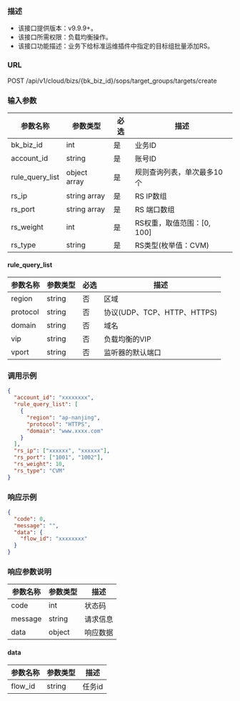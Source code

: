 ### 描述

- 该接口提供版本：v9.9.9+。
- 该接口所需权限：负载均衡操作。
- 该接口功能描述：业务下给标准运维插件中指定的目标组批量添加RS。

### URL

POST /api/v1/cloud/bizs/{bk_biz_id}/sops/target_groups/targets/create

### 输入参数

| 参数名称          | 参数类型       | 必选 | 描述                     |
|------------------|--------------|------|-------------------------|
| bk_biz_id        | int          | 是   | 业务ID                   |
| account_id       | string       | 是   | 账号ID                   |
| rule_query_list  | object array | 是   | 规则查询列表，单次最多10个  |
| rs_ip            | string array | 是   | RS IP数组                |
| rs_port          | string array | 是   | RS 端口数组               |
| rs_weight        | int          | 是   | RS权重，取值范围：[0, 100] |
| rs_type          | string       | 是   | RS类型(枚举值：CVM)       |

#### rule_query_list

| 参数名称   | 参数类型   | 必选 | 描述                       |
|-----------|----------|------|---------------------------|
| region    | string   | 否   | 区域                       |
| protocol  | string   | 否   | 协议(UDP、TCP、HTTP、HTTPS) |
| domain    | string   | 否   | 域名                       |
| vip       | string   | 否   | 负载均衡的VIP               |
| vport     | string   | 否   | 监听器的默认端口             |

### 调用示例

```json
{
  "account_id": "xxxxxxxx",
  "rule_query_list": [
    {
      "region": "ap-nanjing",
      "protocol": "HTTPS",
      "domain": "www.xxxx.com"
    }
  ],
  "rs_ip": ["xxxxxx", "xxxxxx"],
  "rs_port": ["1001", "1002"],
  "rs_weight": 10,
  "rs_type": "CVM"
}
```

### 响应示例

```json
{
  "code": 0,
  "message": "",
  "data": {
    "flow_id": "xxxxxxxx"
  }
}
```

### 响应参数说明

| 参数名称  | 参数类型  | 描述    |
|---------|----------|---------|
| code    | int      | 状态码   |
| message | string   | 请求信息 |
| data    | object   | 响应数据 |

#### data

| 参数名称  | 参数类型 | 描述    |
|----------|--------|---------|
| flow_id  | string | 任务id   |
